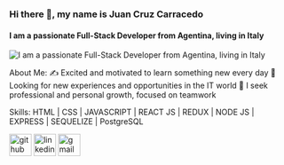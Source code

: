 ### Hi there 👋, my name is Juan Cruz Carracedo
#### I am a passionate Full-Stack Developer from Agentina, living in Italy
![I am a passionate Full-Stack Developer from Agentina, living in Italy](https://i0.wp.com/alessandropagano.net/blog/wp-content/uploads/sites/2/2019/06/1_jB76MLZjiNhGSQQvxm7LSQ.gif)

About Me:
 ✍️ Excited and motivated to learn something new every day
 🚀 Looking for new experiences and opportunities in the IT world
 🌱 I seek professional and personal growth, focused on teamwork



Skills: HTML | CSS | JAVASCRIPT | REACT JS | REDUX | NODE JS | EXPRESS | SEQUELIZE | PostgreSQL



[<img src='https://cdn.jsdelivr.net/npm/simple-icons@3.0.1/icons/github.svg' alt='github' height='40'>](https://github.com/juancarracedo7)  [<img src='https://cdn.jsdelivr.net/npm/simple-icons@3.0.1/icons/linkedin.svg' alt='linkedin' height='40'>](https://www.linkedin.com/in/www.linkedin.com/in/juancarracedodev/)  [<img src='https://cdn.jsdelivr.net/npm/simple-icons@3.0.1/icons/gmail.svg' alt='gmail' height='40'>](Juann.carracedo7@gmail.com)  



